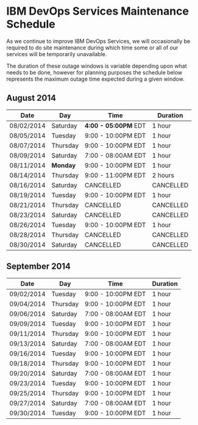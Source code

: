 # IBM DevOps Services Maintenance Schedule

As we continue to improve IBM DevOps Services, we will occasionally be required to do site maintenance during which time some or all of our services will be temporarily unavailable.

The duration of these outage windows is variable depending upon what needs to be done,  however for planning purposes the schedule below represents the maximum outage time expected during a given window.

## August 2014

| Date       | Day      | Time                | Duration |
|------------|----------|---------------------|----------|
| 08/02/2014 | Saturday | **4:00 - 05:00PM** EDT | 1 hour   |
| 08/05/2014 | Tuesday  | 9:00 - 10:00PM EDT  | 1 hour   |
| 08/07/2014 | Thursday | 9:00 - 10:00PM EDT  | 1 hour   |
| 08/09/2014 | Saturday | 7:00 - 08:00AM EDT  | 1 hour   |
| 08/11/2014 | **Monday**  | 9:00 - 10:00PM EDT  | 1 hour   |
| 08/14/2014 | Thursday | 9:00 - 11:00PM EDT  | 2 hours  |
| 08/16/2014 | Saturday | CANCELLED | CANCELLED   |
| 08/19/2014 | Tuesday  | 9:00 - 10:00PM EDT  | 1 hour   |
| 08/21/2014 | Thursday | CANCELLED  | CANCELLED   |
| 08/23/2014 | Saturday | CANCELLED  | CANCELLED   |
| 08/26/2014 | Tuesday  | 9:00 - 10:00PM EDT  | 1 hour   |
| 08/28/2014 | Thursday | CANCELLED  | CANCELLED  	|
| 08/30/2014 | Saturday | CANCELLED  | CANCELLED  |


## September 2014

| Date       | Day      | Time                | Duration |
|------------|----------|---------------------|----------|
| 09/02/2014 | Tuesday  | 9:00 - 10:00PM EDT  | 1 hour   |
| 09/04/2014 | Thursday | 9:00 - 10:00PM EDT  | 1 hour   |
| 09/06/2014 | Saturday | 7:00 - 08:00AM EDT  | 1 hour   |
| 09/09/2014 | Tuesday  | 9:00 - 10:00PM EDT  | 1 hour   |
| 09/11/2014 | Thursday | 9:00 - 10:00PM EDT  | 1 hour   |
| 09/13/2014 | Saturday | 7:00 - 08:00AM EDT  | 1 hour   |
| 09/16/2014 | Tuesday  | 9:00 - 10:00PM EDT  | 1 hour   |
| 09/18/2014 | Thursday | 9:00 - 10:00PM EDT  | 1 hour   |
| 09/20/2014 | Saturday | 7:00 - 08:00AM EDT  | 1 hour   |
| 09/23/2014 | Tuesday  | 9:00 - 10:00PM EDT  | 1 hour   |
| 09/25/2014 | Thursday | 9:00 - 10:00PM EDT  | 1 hour   |
| 09/27/2014 | Saturday | 7:00 - 08:00AM EDT  | 1 hour   |
| 09/30/2014 | Tuesday  | 9:00 - 10:00PM EDT  | 1 hour   |
